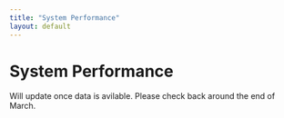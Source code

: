 ```yaml
---
title: "System Performance"
layout: default
---
```


# System Performance #

Will update once data is avilable. Please check back around the end of March.
